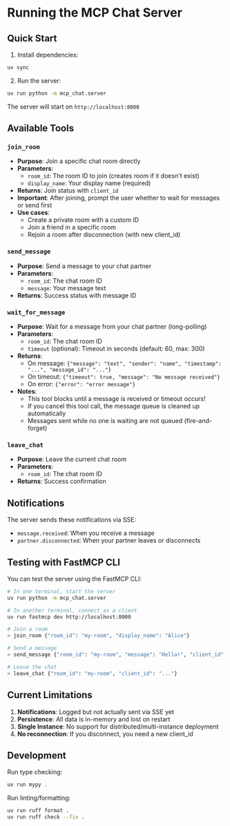 # Running the MCP Chat Server

## Quick Start

1. Install dependencies:
```bash
uv sync
```

2. Run the server:
```bash
uv run python -m mcp_chat.server
```

The server will start on `http://localhost:8000`

## Available Tools

### `join_room`
- **Purpose**: Join a specific chat room directly
- **Parameters**:
  - `room_id`: The room ID to join (creates room if it doesn't exist)
  - `display_name`: Your display name (required)
- **Returns**: Join status with `client_id`
- **Important**: After joining, prompt the user whether to wait for messages or send first
- **Use cases**:
  - Create a private room with a custom ID
  - Join a friend in a specific room
  - Rejoin a room after disconnection (with new client_id)

### `send_message`
- **Purpose**: Send a message to your chat partner
- **Parameters**:
  - `room_id`: The chat room ID
  - `message`: Your message text
- **Returns**: Success status with message ID

### `wait_for_message`
- **Purpose**: Wait for a message from your chat partner (long-polling)
- **Parameters**:
  - `room_id`: The chat room ID
  - `timeout` (optional): Timeout in seconds (default: 60, max: 300)
- **Returns**: 
  - On message: `{"message": "text", "sender": "name", "timestamp": "...", "message_id": "..."}`
  - On timeout: `{"timeout": true, "message": "No message received"}`
  - On error: `{"error": "error message"}`
- **Notes**: 
  - This tool blocks until a message is received or timeout occurs!
  - If you cancel this tool call, the message queue is cleaned up automatically
  - Messages sent while no one is waiting are not queued (fire-and-forget)

### `leave_chat`
- **Purpose**: Leave the current chat room
- **Parameters**:
  - `room_id`: The chat room ID
- **Returns**: Success confirmation

## Notifications

The server sends these notifications via SSE:

- `message.received`: When you receive a message
- `partner.disconnected`: When your partner leaves or disconnects

## Testing with FastMCP CLI

You can test the server using the FastMCP CLI:

```bash
# In one terminal, start the server
uv run python -m mcp_chat.server

# In another terminal, connect as a client
uv run fastmcp dev http://localhost:8000

# Join a room
> join_room {"room_id": "my-room", "display_name": "Alice"}

# Send a message
> send_message {"room_id": "my-room", "message": "Hello!", "client_id": "..."}

# Leave the chat
> leave_chat {"room_id": "my-room", "client_id": "..."}
```

## Current Limitations

1. **Notifications**: Logged but not actually sent via SSE yet
2. **Persistence**: All data is in-memory and lost on restart
3. **Single Instance**: No support for distributed/multi-instance deployment
4. **No reconnection**: If you disconnect, you need a new client_id

## Development

Run type checking:
```bash
uv run mypy .
```

Run linting/formatting:
```bash
uv run ruff format .
uv run ruff check --fix .
```